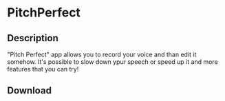 # PitchPerfect
## Description
"Pitch Perfect" app allows you to record your voice and than edit it somehow. It's possible to slow down ypur speech or speed up it and more features that you can try!
## Download

